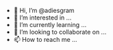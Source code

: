 - 👋 Hi, I’m @adiesgram
- 👀 I’m interested in ...
- 🌱 I’m currently learning ...
- 💞️ I’m looking to collaborate on ...
- 📫 How to reach me ...

<!---
adiesgram/adiesgram is a ✨ special ✨ repository because its `README.md` (this file) appears on your GitHub profile.
You can click the Preview link to take a look at your changes.
--->
